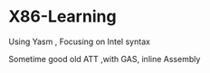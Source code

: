 # X86-Learning


Using Yasm ,  Focusing on Intel syntax 

Sometime good old ATT ,with GAS, inline Assembly
